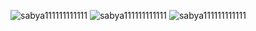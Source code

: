 ![sabya111111111111](https://i.pinimg.com/originals/a9/e5/06/a9e506364ae6b6892e6a126a2f021206.gif)
![sabya111111111111](https://i.pinimg.com/originals/a9/e5/06/a9e506364ae6b6892e6a126a2f021206.gif)
![sabya111111111111](https://user-images.githubusercontent.com/81578139/122262513-19ca5f80-cef3-11eb-976e-c7d7e0f770df.PNG)
